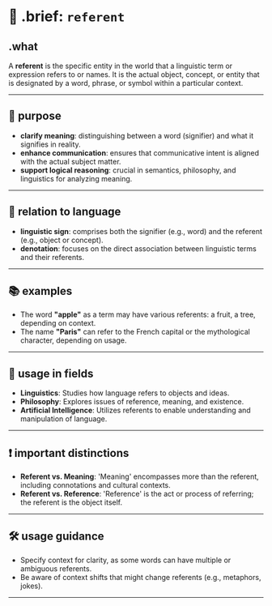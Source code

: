 # 🧩 .brief: `referent`

## .what
A **referent** is the specific entity in the world that a linguistic term or expression refers to or names. It is the actual object, concept, or entity that is designated by a word, phrase, or symbol within a particular context.

---

## 🎯 purpose
- **clarify meaning**: distinguishing between a word (signifier) and what it signifies in reality.
- **enhance communication**: ensures that communicative intent is aligned with the actual subject matter.
- **support logical reasoning**: crucial in semantics, philosophy, and linguistics for analyzing meaning.

---

## 🧭 relation to language
- **linguistic sign**: comprises both the signifier (e.g., word) and the referent (e.g., object or concept).
- **denotation**: focuses on the direct association between linguistic terms and their referents.

---

## 📚 examples
- The word **"apple"** as a term may have various referents: a fruit, a tree, depending on context.
- The name **"Paris"** can refer to the French capital or the mythological character, depending on usage.

---

## 📍 usage in fields
- **Linguistics**: Studies how language refers to objects and ideas.
- **Philosophy**: Explores issues of reference, meaning, and existence.
- **Artificial Intelligence**: Utilizes referents to enable understanding and manipulation of language.

---

## ❗ important distinctions
- **Referent vs. Meaning**: 'Meaning' encompasses more than the referent, including connotations and cultural contexts.
- **Referent vs. Reference**: 'Reference' is the act or process of referring; the referent is the object itself.

---

## 🛠 usage guidance
- Specify context for clarity, as some words can have multiple or ambiguous referents.
- Be aware of context shifts that might change referents (e.g., metaphors, jokes).

---